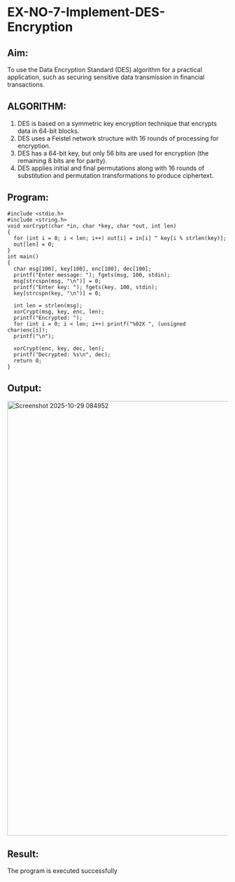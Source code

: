 # EX-NO-7-Implement-DES-Encryption

## Aim:

To use the Data Encryption Standard (DES) algorithm for a practical application, such as securing sensitive data transmission in financial transactions.

## ALGORITHM:

1. DES is based on a symmetric key encryption technique that encrypts data in 64-bit blocks.
2. DES uses a Feistel network structure with 16 rounds of processing for encryption.
3. DES has a 64-bit key, but only 56 bits are used for encryption (the remaining 8 bits are for parity).
4. DES applies initial and final permutations along with 16 rounds of substitution and permutation transformations to produce ciphertext.

## Program:
```
#include <stdio.h>
#include <string.h>
void xorCrypt(char *in, char *key, char *out, int len)
{
  for (int i = 0; i < len; i++) out[i] = in[i] ^ key[i % strlen(key)];
  out[len] = 0;
}
int main() 
{
  char msg[100], key[100], enc[100], dec[100];
  printf("Enter message: "); fgets(msg, 100, stdin);
  msg[strcspn(msg, "\n")] = 0;
  printf("Enter key: "); fgets(key, 100, stdin);
  key[strcspn(key, "\n")] = 0;

  int len = strlen(msg);
  xorCrypt(msg, key, enc, len);
  printf("Encrypted: ");
  for (int i = 0; i < len; i++) printf("%02X ", (unsigned char)enc[i]);
  printf("\n");

  xorCrypt(enc, key, dec, len);
  printf("Decrypted: %s\n", dec);
  return 0;
}
```



## Output:

<img width="1663" height="993" alt="Screenshot 2025-10-29 084952" src="https://github.com/user-attachments/assets/4cbb02b5-ff15-4e83-8dec-d05808b1dc9b" />



## Result:
  The program is executed successfully

